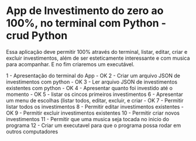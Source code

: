 # App de Investimento do zero ao 100%, no terminal com Python - crud Python


Essa aplicação deve permitir 100% através do terminal, listar, editar, criar e excluir investimentos, além de ser esteticamente interessante e com musica
para acompanhar. E no fim criaremos um executável.



1 - Apresentação do terminal do App - OK
2 - Criar um arquivo JSON de investimentos com python - OK
3 - Ler arquivo JSON de investimentos existentes com python - OK
4 - Apresentar quanto foi investido até o momento - OK
5 - listar os cincos primeiros investimentos
6 - Apresentar um menu de escolhas (listar todos, editar, excluir, e criar - OK
7 - Permitir listar todos os investimentos
8 - Permitir editar investimentos existentes - OK
9 - Permitir excluir investimentos existentes
10 - Permitir criar novos investimentos
11 - Permitir que uma musica seja tocada no inicio do programa
12 - Criar um executavel para que o programa possa rodar em outros computadores